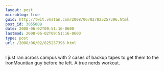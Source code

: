 ```yaml
---
layout: post
microblog: true
guid: http://twit.vmstan.com/2008/06/02/825257396.html
post_id: 3055009
date: 2008-06-02T09:51:16-0600
lastmod: 2008-06-02T09:51:16-0600
type: post
url: /2008/06/02/825257396.html
---
```

I just ran across campus with 2 cases of backup tapes to get them to the IronMountian guy before he left. A true nerds workout.
